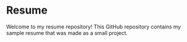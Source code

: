 # Resume
Welcome to my resume repository! This GitHub repository contains my sample resume that was made as a small project.
